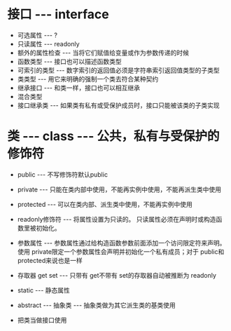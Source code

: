 # 接口 --- interface

- 可选属性 --- ?
- 只读属性 --- readonly
- 额外的属性检查 --- 当将它们赋值给变量或作为参数传递的时候
- 函数类型 --- 接口也可以描述函数类型
- 可索引的类型 --- 数字索引的返回值必须是字符串索引返回值类型的子类型
- 类类型 --- 用它来明确的强制一个类去符合某种契约
- 继承接口 --- 和类一样，接口也可以相互继承
- 混合类型
- 接口继承类 --- 如果类有私有或受保护成员时，接口只能被该类的子类实现


# 类 --- class --- 公共，私有与受保护的修饰符

- public --- 不写修饰符默认public
- private --- 只能在类内部中使用，不能再实例中使用，不能再派生类中使用
- protected --- 可以在类内部、派生类中使用，不能再实例中使用

- readonly修饰符 --- 将属性设置为只读的。 只读属性必须在声明时或构造函数里被初始化。
- 参数属性 --- 参数属性通过给构造函数参数前面添加一个访问限定符来声明。 使用 private限定一个参数属性会声明并初始化一个私有成员；对于 public和 protected来说也是一样

- 存取器 get set --- 只带有 get不带有 set的存取器自动被推断为 readonly

- static --- 静态属性
- abstract --- 抽象类 --- 抽象类做为其它派生类的基类使用

- 把类当做接口使用